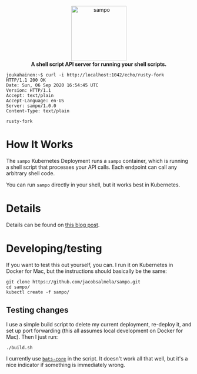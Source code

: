 <p align="center">
  <img src="https://user-images.githubusercontent.com/3843505/92512260-26878d80-f1d4-11ea-944d-73f3387f74e2.png" width="150" height="150" alt="sampo">
  <br>
  <strong>A shell script API server for running your shell scripts.</strong>
</p>

```
joukahainen:~$ curl -i http://localhost:1042/echo/rusty-fork
HTTP/1.1 200 OK
Date: Sun, 06 Sep 2020 16:54:45 UTC
Version: HTTP/1.1
Accept: text/plain
Accept-Language: en-US
Server: sampo/1.0.0
Content-Type: text/plain

rusty-fork
```

# How It Works

The `sampo` Kubernetes Deployment runs a `sampo` container, which is running a shell script that processes your API calls.  Each endpoint can call any arbitrary shell code.

You can run `sampo` directly in your shell, but it works best in Kubernetes.

# Details

Details can be found on [this blog post](https://jacobsalmela.com/2020/09/15/introducing-sampo-a-bash-api-server-that-runs-your-shell-scripts/).

# Developing/testing

If you want to test this out yourself, you can.  I run it on Kubernetes in Docker for Mac, but the instructions should basically be the same:
```
git clone https://github.com/jacobsalmela/sampo.git
cd sampo/
kubectl create -f sampo/
```

## Testing changes
I use a simple build script to delete my current deployment, re-deploy it, and set up port forwarding (this all assumes local development on Docker for Mac).  Then I just run:
```
./build.sh
```
I currently use [`bats-core`](https://github.com/bats-core/bats-core) in the script.  It doesn't work all that well, but it's a nice indicator if something is immediately wrong.
